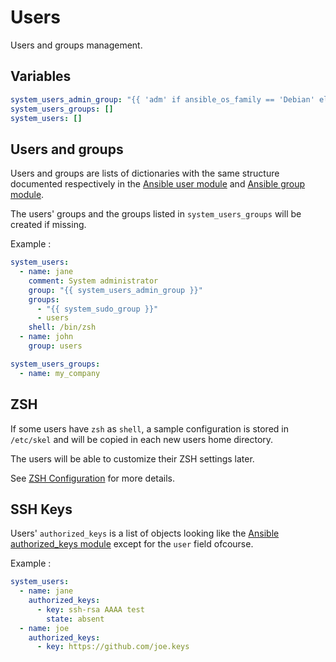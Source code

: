 Users
=====

Users and groups management.

Variables
---------

```yaml
system_users_admin_group: "{{ 'adm' if ansible_os_family == 'Debian' else 'wheel' }}"
system_users_groups: []
system_users: []
```

Users and groups
----------------

Users and groups are lists of dictionaries with the same structure documented
respectively in the [Ansible user module][] and [Ansible group module][].

The users' groups and the groups listed in `system_users_groups` will
be created if missing.

Example :

```yaml
system_users:
  - name: jane
    comment: System administrator
    group: "{{ system_users_admin_group }}"
    groups:
      - "{{ system_sudo_group }}"
      - users
    shell: /bin/zsh
  - name: john
    group: users

system_users_groups:
  - name: my_company
```

[Ansible user module]: https://docs.ansible.com/ansible/latest/collections/ansible/builtin/user_module.html
[Ansible group module]: https://docs.ansible.com/ansible/latest/collections/ansible/builtin/group_module.html#ansible-collections-ansible-builtin-group-module

ZSH
---

If some users have `zsh` as `shell`, a sample configuration is stored
in `/etc/skel` and will be copied in each new users home directory.

The users will be able to customize their ZSH settings later.

See [ZSH Configuration](zsh.md) for more details.

SSH Keys
--------

Users' `authorized_keys` is a list of objects looking like the
[Ansible authorized_keys module][] except for the `user` field ofcourse.

Example :

```yaml
system_users:
  - name: jane
    authorized_keys:
      - key: ssh-rsa AAAA test
        state: absent
  - name: joe
    authorized_keys:
      - key: https://github.com/joe.keys
```

[Ansible authorized_keys module]: https://docs.ansible.com/ansible/latest/collections/ansible/posix/authorized_key_module.html
